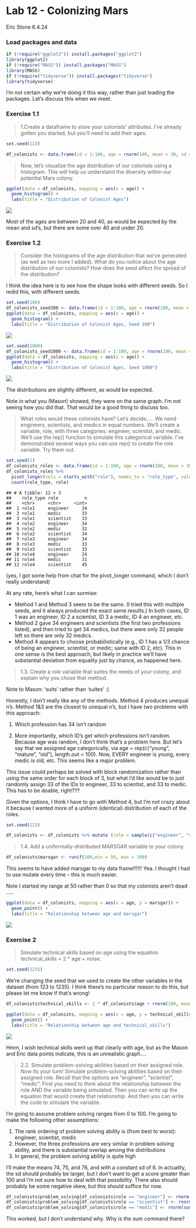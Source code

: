 Lab 12 - Colonizing Mars
================
Eric Stone
6.4.24

### Load packages and data

``` r
if (!require("ggplot2")) install.packages("ggplot2")
library(ggplot2)
if (!require("MASS")) install.packages("MASS")
library(MASS)
if (!require("tidyverse")) install.packages("tidyverse")
library(tidyverse)
```

I’m not certain why we’re doing it this way, rather than just loading
the packages. Let’s discuss this when we meet.

### Exercise 1.1

> 1.Create a dataframe to store your colonists’ attributes. I’ve already
> gotten you started, but you’ll need to add their ages.

``` r
set.seed(123)
```

``` r
df_colonists <- data.frame(id = 1:100, age = rnorm(100, mean = 30, sd = 5))
```

> Now, let’s visualize the age distribution of our colonists using a
> histogram. This will help us understand the diversity within our
> potential Mars colony.

``` r
ggplot(data = df_colonists, mapping = aes(x = age)) +
  geom_histogram() +
  labs(title = "Distribution of Colonist Ages")
```

![](lab-12_files/figure-gfm/creating-histogram-1.png)<!-- -->

Most of the ages are between 20 and 40, as would be expected by the mean
and sd’s, but there are some over 40 and under 20.

### Exercise 1.2

> Consider the histograms of the age distribution that we’ve generated
> (as well as two more I added). What do you notice about the age
> distribution of our colonists? How does the seed affect the spread of
> the distribution?

I think the idea here is to see how the shape looks with different
seeds. So I redid this, with different seeds.

``` r
set.seed(100)
df_colonists_seed100 <- data.frame(id = 1:100, age = rnorm(100, mean = 30, sd = 5))
ggplot(data = df_colonists, mapping = aes(x = age)) +
  geom_histogram() +
  labs(title = "Distribution of Colonist Ages, Seed 100")
```

![](lab-12_files/figure-gfm/create-data-frame-100-1.png)<!-- -->

``` r
set.seed(1000)
df_colonists_seed1000 <- data.frame(id = 1:100, age = rnorm(100, mean = 30, sd = 5))
ggplot(data = df_colonists, mapping = aes(x = age)) +
  geom_histogram() +
  labs(title = "Distribution of Colonist Ages, Seed 1000")
```

![](lab-12_files/figure-gfm/create-data-frame-1000-1.png)<!-- -->

The distributions are slightly different, as would be expected.

Note in what you (Mason) showed, they were on the same graph. I’m not
seeing how you did that. That would be a good thing to discuss too.

> What roles would these colonists have? Let’s decide….. We need
> engineers, scientists, and medics in equal numbers. We’ll create a
> variable, role, with three categories: engineer, scientist, and medic.
> We’ll use the rep() function to simulate this categorical variable.
> I’ve demonstrated several ways you can use rep() to create the role
> variable. Try them out.

``` r
set.seed(1)
df_colonists_roles <- data.frame(id = 1:100, age = rnorm(100, mean = 30, sd = 5), role1 = rep(c("engineer", "scientist", "medic"), length.out = 100), role2 = rep(c("engineer", "scientist", "medic"), each = 34, length.out = 100), role3 = rep(c("engineer", "scientist", "medic"), times = c(33, 33, 33), length.out = 100), role4 = sample(c("engineer", "scientist", "medic"), replace = TRUE, size = 100, prob = c(1,1,1)) ) 
df_colonists_roles %>%
  pivot_longer(cols = starts_with("role"), names_to = "role_type", values_to = "role") %>%
  count(role_type, role)
```

    ## # A tibble: 12 × 3
    ##    role_type role          n
    ##    <chr>     <chr>     <int>
    ##  1 role1     engineer     34
    ##  2 role1     medic        33
    ##  3 role1     scientist    33
    ##  4 role2     engineer     34
    ##  5 role2     medic        32
    ##  6 role2     scientist    34
    ##  7 role3     engineer     34
    ##  8 role3     medic        33
    ##  9 role3     scientist    33
    ## 10 role4     engineer     24
    ## 11 role4     medic        31
    ## 12 role4     scientist    45

(yes, I got some help from chat for the pivot_longer command, which I
don’t really understand)

At any rate, here’s what I can surmise:

- Method 1 and Method 3 seem to be the same. (I tried this with multiple
  seeds, and it always produced the exact same results.) In both cases,
  ID 1 was an engineer, ID 2 a scientist, ID 3 a medic, ID 4 an
  engineer, etc.
- Method 2 gave 34 engineers and scientists (the first two professions
  listed), and then tried to get 34 medics, but there were only 32
  people left so there are only 32 medics.
- Method 4 appears to choose probabilistically (e.g., ID 1 has a 1/3
  chance of being an engineer, scientist, or medic; same with ID 2,
  etc). This in one sense is the best approach, but likely in practice
  we’ll have substantial deviation from equality just by chance, as
  happened here.

> 1.3. Create a role variable that suites the needs of your colony, and
> explain why you chose that method.

Note to Mason: ‘suits’ rather than ‘suites’ :)

Honestly, I don’t really like any of the methods. Method 4 produces
unequal n’s. Method 1&3 are the closest to unequal n’s, but I have two
problems with this approach:

1)  Which profession has 34 isn’t random

2)  More importantly, which ID’s get which professions isn’t random.
    Because age was random, I don’t think that’s a problem here. But
    let’s say that we assigned age categorically, via age =
    rep(c(“young”, “mature”, “old”), length.out = 100). Now, EVERY
    engineer is young, every medic is old, etc. This seems like a major
    problem.

This issue could perhaps be solved with block randomization rather than
using the same order for each block of 3, but what I’d like would be to
just randomly assign 33 of the IDs to engineer, 33 to scientist, and 33
to medic. This has to be doable, right???

Given the options, I think I have to go with Method 4, but I’m not crazy
about it because I wanted more of a uniform (identical) distribution of
each of the roles.

``` r
set.seed(123)
```

``` r
df_colonists <- df_colonists %>% mutate (role = sample(c("engineer", "scientist", "medic"), replace = TRUE, size = 100, prob = c(1,1,1)) )
```

> 1.4. Add a uniformally-distributed MARSGAR variable to your colony.

``` r
df_colonists$marsgar <- runif(100,min = 50, max = 100)
```

This seems to have added marsgar to my data frame!!!!!! Yea. I thought I
had to use mutate every time – this is much easier.

Note I started my range at 50 rather than 0 so that my colonists aren’t
dead …..

``` r
ggplot(data = df_colonists, mapping = aes(x = age, y = marsgar)) +
  geom_point() +
  labs(title = "Relationship between age and marsgar")
```

![](lab-12_files/figure-gfm/conducting_scatterplot-1.png)<!-- -->

### Exercise 2

> Simulate technical skills based on age using the equation
> technical_skills = 2 \* age + noise.

``` r
set.seed(1235)
```

We’re changing the seed that we used to create the other variables in
the dataset (from 123 to 1235). I think there’s no particular reason to
do this, but please let me know if that’s wrong!

``` r
df_colonists$technical_skills <- 2 * df_colonists$age + rnorm(100, mean = 0, sd = 1)
```

``` r
ggplot(data = df_colonists, mapping = aes(x = age, y = technical_skills)) +
  geom_point() +
  labs(title = "Relationship between age and technical_skills")
```

![](lab-12_files/figure-gfm/another_scatterplot-1.png)<!-- -->

Hmm, I wish technical skills went up that clearly with age, but as the
Mason and Eric data points indicate, this is an unrealistic graph….

> 2.2. Simulate problem-solving abilities based on their assigned role.
> Now its your turn! Simulate problem-solving abilities based on their
> assigned role. Recall that the options are “engineer”, “scientist”,
> “medic”. First you need to think about the relationship between the
> role AND the variable being simulated. Then you can write up the
> equation that would create that relationship. And then you can write
> the code to simulate the variable.

I’m going to assume problem solving ranges from 0 to 100. I’m going to
make the following other assumptions:

1)  The rank ordering of problem solving ability is (from best to
    worst): engineer, scientist, medic
2)  However, the three professions are very similar in problem solving
    ability, and there is substantial overlap among the distributions
3)  In general, the problem solving ability is quite high

I’ll make the means 74, 75, and 76, and with a constant sd of 6. In
actuality, the sd should probably be larger, but I don’t want to get a
score greater than 100 and i’m not sure how to deal with that
possibility. There also should probably be some negative skew, but this
should suffice for now.

``` r
df_colonists$problem_solving[df_colonists$role == "engineer"] <- rnorm(sum(df_colonists$role == "engineer"), mean = 76, sd = 6)
df_colonists$problem_solving[df_colonists$role == "scientist"] <- rnorm(sum(df_colonists$role == "scientist"), mean = 75, sd = 6)
df_colonists$problem_solving[df_colonists$role == "medic"] <- rnorm(sum(df_colonists$role == "medic"), mean = 74, sd = 6)
```

This worked, but I don’t understand why. Why is the sum command there?
